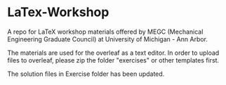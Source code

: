 # LaTex-Workshop
A repo for LaTeX workshop materials offered by MEGC (Mechanical Engineering Graduate Council) at University of Michigan - Ann Arbor.

The materials are used for the overleaf as a text editor. In order to upload files to overleaf, please zip the folder "exercises" or other templates first.

The solution files in Exercise folder has been updated.
